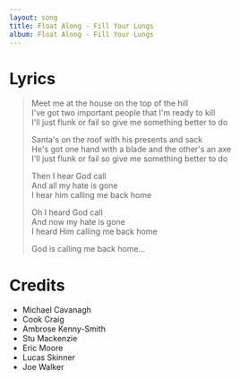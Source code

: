 ```yaml
---
layout: song
title: Float Along - Fill Your Lungs
album: Float Along - Fill Your Lungs
---
```


# Lyrics

> Meet me at the house on the top of the hill  
> I've got two important people that I'm ready to kill  
> I'll just flunk or fail so give me something better to do  
>  
> Santa's on the roof with his presents and sack  
> He's got one hand with a blade and the other's an axe  
> I'll just flunk or fail so give me something better to do  
>  
> Then I hear God call  
> And all my hate is gone  
> I hear him calling me back home  
>  
> Oh I heard God call  
> And now my hate is gone  
> I heard Him calling me back home  
>  
> God is calling me back home...  

# Credits

* Michael Cavanagh
* Cook Craig
* Ambrose Kenny-Smith
* Stu Mackenzie
* Eric Moore
* Lucas Skinner
* Joe Walker

